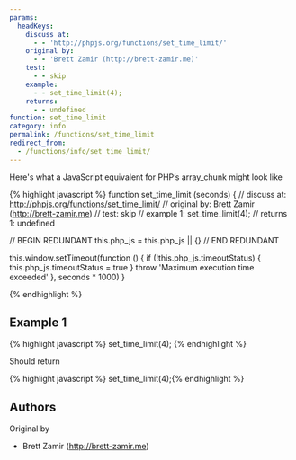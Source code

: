 ```yaml
---
params:
  headKeys:
    discuss at:
      - - 'http://phpjs.org/functions/set_time_limit/'
    original by:
      - - 'Brett Zamir (http://brett-zamir.me)'
    test:
      - - skip
    example:
      - - set_time_limit(4);
    returns:
      - - undefined
function: set_time_limit
category: info
permalink: /functions/set_time_limit
redirect_from:
  - /functions/info/set_time_limit/
---
```


<!-- WARNING! This file is auto generated by `npm run web:inject`, do not edit by hand -->

Here's what a JavaScript equivalent for PHP’s array_chunk might look like

{% highlight javascript %}
function set_time_limit (seconds) {
  //  discuss at: http://phpjs.org/functions/set_time_limit/
  // original by: Brett Zamir (http://brett-zamir.me)
  //        test: skip
  //   example 1: set_time_limit(4);
  //   returns 1: undefined

  // BEGIN REDUNDANT
  this.php_js = this.php_js || {}
  // END REDUNDANT

  this.window.setTimeout(function () {
    if (!this.php_js.timeoutStatus) {
      this.php_js.timeoutStatus = true
    }
    throw 'Maximum execution time exceeded'
  }, seconds * 1000)
}

{% endhighlight %}

## Example 1

{% highlight javascript %}
set_time_limit(4);
{% endhighlight %}

Should return

{% highlight javascript %}
set_time_limit(4);{% endhighlight %}


## Authors


Original by

- Brett Zamir (http://brett-zamir.me)

